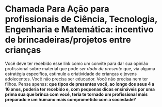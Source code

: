 # Chamada Para Ação para profissionais de Ciência, Tecnologia, Engenharia e Matemática: incentivo de brincadeiras/projetos entre crianças

Você deve ter recebido esse link como um convite para dar sua opinião
profissional sobre material que pode _ser dado de presente_ que, via alguma
estratégia específica, estimule a criatividade de crianças e jovens adolecentes.
Você não precisa ser educador. Você não precisa nem ter filhos. Pense apenas:
**que tipos de presentes você, ao longo dos seus 4 a 16 anos, poderia ter
recebido e, com pequenas dicas ensináveis por uma prima sua que brinca com você,
teria te tornado um profissional mais preparado e um humano mais comprometido
com a sociedade?**